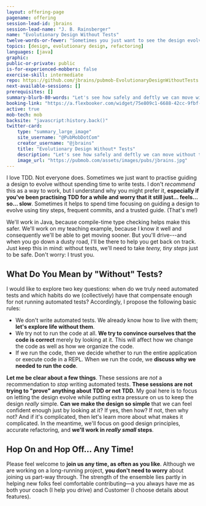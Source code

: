 ```yaml
---
layout: offering-page
pagename: offering
session-lead-id: jbrains
session-lead-name: "J. B. Rainsberger"
name: "Evolutionary Design Without Tests"
twelve-words-or-fewer: "Sometimes you just want to see the design evolve."
topics: [design, evolutionary design, refactoring]
languages: [java]
graphic:
public-or-private: public
is-for-experienced-mobbers: false
exercise-skill: intermediate
repo: https://github.com/jbrains/pubmob-EvolutionaryDesignWithoutTests
next-available-sessions: []
prerequisites: []
summary-blurb-80-words: "Let's see how safely and deftly we can move without tests. We'll focus on guiding the design to evolve and we'll write the tests in our heads. We're professionals; we can trust each other."
booking-link: "https://a.flexbooker.com/widget/75e809c1-6688-42cc-9fbf-77b001c15991?serviceIds=39218"
active: true
mob-tech: mob
backsite: "javascript:history.back()"
twitter-card:
    type: "summary_large_image"
    site_username: "@PubMobDotCom"
    creator_username: "@jbrains"
    title: "Evolutionary Design Without* Tests"
    description: "Let's see how safely and deftly we can move without tests. We'll focus on guiding the design to evolve and we'll write the tests in our heads. We're professionals; we can trust each other."
    image_url: "https://pubmob.com/assets/images/pubs/jbrains.jpg"
---
```


<style type="text/css">
#offering li { 
    font-size: 1.5em; 
    list-style: disc;
}
</style>


I love TDD. Not everyone does. Sometimes we just want to practise guiding a design to evolve without spending time to write tests. I don't _recommend_ this as a way to work, but I understand why you might prefer it, **especially if you've been practising TDD for a while and worry that it still just... feels... so... slow**. Sometimes it helps to spend time focusing on guiding a design to evolve using tiny steps, frequent commits, and a trusted guide. (That's me!)

We'll work in Java, because compile-time type checking helps make this safer. We'll work on my teaching example, because I know it well and consequently we'll be able to get moving sooner. But you'll drive---and when you go down a dusty road, I'll be there to help you get back on track. Just keep this in mind: without tests, we'll need to take _teeny, tiny steps_ just to be safe. Don't worry: I trust you.

## What Do You Mean by "Without" Tests?

I would like to explore two key questions: when do we truly need automated tests and which habits do we (collectively) have that compensate enough for not running automated tests? Accordingly, I propose the following basic rules:

- We don't write automated tests. We already know how to live with them; **let's explore life without them**.
- We try not to run the code at all. **We try to convince ourselves that the code is correct** merely by looking at it. This will affect how we change the code as well as how we organize the code.
- If we run the code, then we decide whether to run the entire application or execute code in a REPL. When we run the code, we **discuss why we needed to run the code**.

**Let me be clear about a few things**. These sessions are _not_ a recommendation to _stop_ writing automated tests. **These sessions are not trying to "prove" anything about TDD or not TDD.** My goal here is to focus on letting the design evolve while putting extra pressure on us to keep the design _really_ simple. **Can we make the design so simple** that we can feel confident enough just by looking at it? If yes, then how? If not, then why not? And if it's complicated, then let's learn more about what makes it complicated. In the meantime, we'll focus on good design principles, accurate refactoring, and **we'll work in _really small_ steps**.

## Hop On and Hop Off... Any Time!

Please feel welcome to **join us any time, as often as you like**. Although we are working on a long-running project, **you don't need to worry** about joining us part-way through. The strength of the ensemble lies partly in helping new folks feel comfortable contributing&mdash;a you always have me as both your coach (I help you drive) and Customer (I choose details about features).